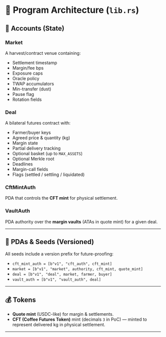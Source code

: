
# 🧱 Program Architecture (`lib.rs`)

## 📂 Accounts (State)

### **Market**
A harvest/contract venue containing:
- Settlement timestamp  
- Margin/fee bps  
- Exposure caps  
- Oracle policy  
- TWAP accumulators  
- Min-transfer (dust)  
- Pause flag  
- Rotation fields  

### **Deal**
A bilateral futures contract with:
- Farmer/buyer keys  
- Agreed price & quantity (kg)  
- Margin state  
- Partial delivery tracking  
- Optional basket (up to `MAX_ASSETS`)  
- Optional Merkle root  
- Deadlines  
- Margin-call fields  
- Flags (settled / settling / liquidated)  

### **CftMintAuth**
PDA that controls the **CFT mint** for physical settlement.  

### **VaultAuth**
PDA authority over the **margin vaults** (ATAs in quote mint) for a given deal.  

---

## 🔑 PDAs & Seeds (Versioned)

All seeds include a version prefix for future-proofing:

- `cft_mint_auth = [b"v1", "cft_auth", cft_mint]`  
- `market = [b"v1", "market", authority, cft_mint, quote_mint]`  
- `deal = [b"v1", "deal", market, farmer, buyer]`  
- `vault_auth = [b"v1", "vault_auth", deal]`  

---

## 💰 Tokens

- **Quote mint** (USDC-like) for margin & settlements.  
- **CFT (Coffee Futures Token)** mint (decimals `3` in PoC) — minted to represent delivered kg in physical settlement.  

---
